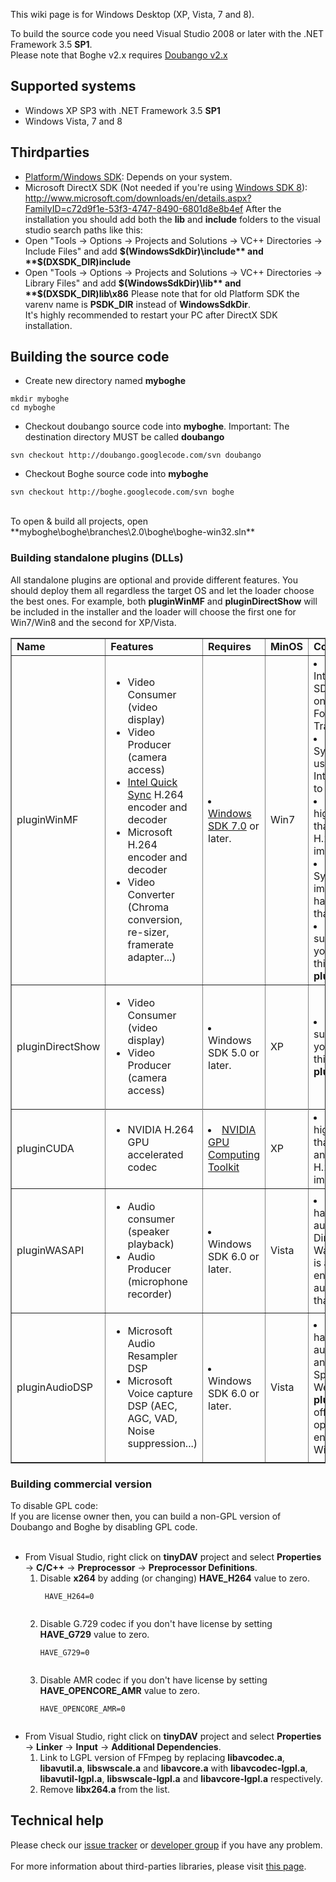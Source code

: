 
This wiki page is for Windows Desktop (XP, Vista, 7 and 8).

To build the source code you need Visual Studio 2008 or later with the .NET Framework 3.5 **SP1**.<br />
Please note that Boghe v2.x requires [Doubango v2.x](http://code.google.com/p/doubango/) <br />

## Supported systems ##
  * Windows XP SP3 with .NET Framework 3.5 **SP1**
  * Windows Vista, 7 and 8

## Thirdparties ##
  * [Platform/Windows SDK](https://www.google.fr/search?q=windows+sdk&rlz=1C1CHFX_frFR519FR519&oq=windows+sdk&aqs=chrome.0.57j0l3j62l2.2531j0&sourceid=chrome&ie=UTF-8): Depends on your system.
  * Microsoft DirectX SDK (Not needed if you're using [Windows SDK 8](http://msdn.microsoft.com/en-us/library/windows/desktop/hh852363.aspx)): http://www.microsoft.com/downloads/en/details.aspx?FamilyID=c72d9f1e-53f3-4747-8490-6801d8e8b4ef
After the installation you should add both the **lib** and **include** folders to the visual studio search paths like this:
  * Open "Tools -> Options -> Projects and Solutions -> VC++ Directories -> Include Files" and add **$(WindowsSdkDir)\include** and **$(DXSDK\_DIR)include**
  * Open "Tools -> Options -> Projects and Solutions -> VC++ Directories -> Library Files" and add **$(WindowsSdkDir)\lib** and **$(DXSDK\_DIR)lib\x86**
Please note that for old Platform SDK the varenv name is **PSDK\_DIR** instead of **WindowsSdkDir**. <br />
It's highly recommended to restart your PC after DirectX SDK installation.

## Building the source code ##
  * Create new directory named **myboghe**
```
mkdir myboghe
cd myboghe
```
  * Checkout doubango source code into **myboghe**. Important: The destination directory MUST be called **doubango**
```
svn checkout http://doubango.googlecode.com/svn doubango
```
  * Checkout Boghe source code into **myboghe**
```
svn checkout http://boghe.googlecode.com/svn boghe
```

<br />
To open & build all projects, open **myboghe\boghe\branches\2.0\boghe\boghe-win32.sln**

### Building standalone plugins (DLLs) ###
All standalone plugins are optional and provide different features. You should deploy them all regardless the target OS and let the loader choose the best ones. For example, both **pluginWinMF** and **pluginDirectShow** will be included in the installer and the loader will choose the first one for Win7/Win8 and the second for XP/Vista.
<table width='100%' border='1'>
<tr>
<td><b>Name</b></td>
<td><b>Features</b></td>
<td><b>Requires</b></td>
<td><b>MinOS</b></td>
<td><b>Comment</b></td>
</tr>

<tr>
<td>pluginWinMF</td>
<td>
<ul><li>Video Consumer (video display)<br>
</li><li>Video Producer (camera access)<br>
</li><li><a href='http://www.intel.com/content/www/us/en/architecture-and-technology/quick-sync-video/quick-sync-video-general.html'>Intel Quick Sync</a> H.264 encoder and decoder<br>
</li><li>Microsoft H.264 encoder and decoder<br>
</li><li>Video Converter (Chroma conversion, re-sizer, framerate adapter...)<br>
</td>
<td>
</li><li><a href='http://www.microsoft.com/en-us/download/details.aspx?id=3138'>Windows SDK 7.0</a> or later.<br>
</td>
<td>Win7</td>
<td>
</li><li>No need for Intel Quick Sync SDK because we only use the Media Foundation Transform.<br>
</li><li>Intel Quick Sync will only be used on PCs with Intel GPU and up to date drivers.<br>
</li><li>This plugin has higher priority than FFmpeg H.264 implementation.<br>
</li><li>Intel Quick Sync H.264 implementation has higher priority than MS impl.<br>
</li><li>To have support for Video you'll need at least this plugin or <b>pluginDirectShow</b>.<br>
</td>
</tr></li></ul>

<tr>
<td>pluginDirectShow</td>
<td>
<ul><li>Video Consumer (video display)<br>
</li><li>Video Producer (camera access)<br>
</td>
<td>
</li><li>Windows SDK 5.0 or later.<br>
</td>
<td>XP</td>
<td>
</li><li>To have support for Video you'll need at least this plugin or <b>pluginWinMF</b>.<br>
</td>
<tr></li></ul>

<tr>
<td>
pluginCUDA<br>
</td>
<td>
<ul><li>NVIDIA H.264 GPU accelerated codec<br>
</td>
<td>
</li><li><a href='https://developer.nvidia.com/cuda-downloads'>NVIDIA GPU Computing Toolkit</a>
</td>
<td>XP</td>
<td>
</li><li>This plugin has higher priority than <b>pluginWinMF</b> and FFmpeg H.264 implementations.<br>
</td>
</tr></li></ul>

<tr>
<td>pluginWASAPI</td>
<td>
<ul><li>Audio consumer (speaker playback)<br>
</li><li>Audio Producer (microphone recorder)<br>
</td>
<td>
</li><li>Windows SDK 6.0 or later.<br>
</td>
<td>Vista</td>
<td>
</li><li>The application has two built-in audio back-ends: DirectSound and WaveAPI. WASAPI is another back-end with very low audio latency (less than 3ms).<br>
</td>
</tr></li></ul>

<tr>
<td>pluginAudioDSP</td>
<td>
<ul><li>Microsoft Audio Resampler DSP<br>
</li><li>Microsoft Voice capture DSP (AEC, AGC, VAD, Noise suppression...)<br>
</td>
<td>
</li><li>Windows SDK 6.0 or later.<br>
</td>
<td>Vista</td>
<td>
</li><li>The application has two built-in audio resamplers and capture DSP: SpeexDSP and WebRTC. <b>pluginAudioDSP</b> offers highly optimized back-ends from Windows OS.<br>
</td></li></ul>

<table>

<h3>Building commercial version</h3>
To disable GPL code:<br>
If you are license owner then, you can build a non-GPL version of Doubango and Boghe by disabling GPL code.<br>
<br>
<ul><li>From Visual Studio, right click on <b>tinyDAV</b> project and select <b>Properties</b> -> <b>C/C++</b> -> <b>Preprocessor</b> -> <b>Preprocessor Definitions</b>.<br>
<ol><li>Disable <b>x264</b> by adding (or changing) <b>HAVE_H264</b> value to zero.<br>
<pre><code> HAVE_H264=0<br>
</code></pre>
</li><li>Disable G.729 codec if you don't have license by setting <b>HAVE_G729</b> value to zero.<br>
<pre><code>HAVE_G729=0<br>
</code></pre>
</li><li>Disable AMR codec if you don't have license by setting <b>HAVE_OPENCORE_AMR</b> value to zero.<br>
<pre><code>HAVE_OPENCORE_AMR=0<br>
</code></pre></li></ol></li></ul>

<ul><li>From Visual Studio, right click on <b>tinyDAV</b> project and select <b>Properties</b> -> <b>Linker</b> -> <b>Input</b> -> <b>Additional Dependencies</b>.<br>
<ol><li>Link to LGPL version of FFmpeg by replacing <b>libavcodec.a</b>, <b>libavutil.a</b>, <b>libswscale.a</b> and <b>libavcore.a</b> with <b>libavcodec-lgpl.a</b>, <b>libavutil-lgpl.a</b>, <b>libswscale-lgpl.a</b> and <b>libavcore-lgpl.a</b> respectively.<br>
</li><li>Remove <b>libx264.a</b> from the list.</li></ol></li></ul>

<h2>Technical help</h2>
Please check our <a href='http://code.google.com/p/webrtc2sip/issues/list'>issue tracker</a> or <a href='https://groups.google.com/group/doubango'>developer group</a> if you have any problem.<br>
<br>
For more information about third-parties libraries, please visit <a href='http://code.google.com/p/doubango/wiki/Licensing'>this page</a>.